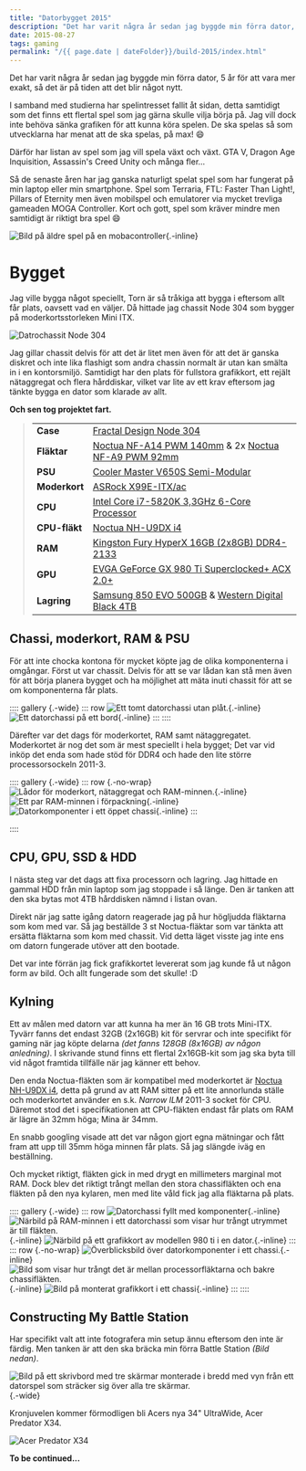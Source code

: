 ```yaml
---
title: "Datorbygget 2015"
description: "Det har varit några år sedan jag byggde min förra dator, 5 år för att vara mer exakt, så det är på tiden att det blir något nytt."
date: 2015-08-27
tags: gaming
permalink: "/{{ page.date | dateFolder}}/build-2015/index.html"
---
```


Det har varit några år sedan jag byggde min förra dator, 5 år för att vara mer exakt, så det är på tiden att det blir något nytt.

I samband med studierna har spelintresset fallit åt sidan, detta samtidigt som det finns ett flertal spel som jag gärna skulle vilja börja på. Jag vill dock inte behöva sänka grafiken för att kunna köra spelen. De ska spelas så som utvecklarna har menat att de ska spelas, på max! 😄

Därför har listan av spel som jag vill spela växt och växt. GTA V, Dragon Age Inquisition, Assassin's Creed Unity och många fler...

Så de senaste åren har jag ganska naturligt spelat spel som har fungerat på min laptop eller min smartphone. Spel som Terraria, FTL: Faster Than Light!, Pillars of Eternity men även mobilspel och emulatorer via mycket trevliga gameaden MOGA Controller. Kort och gott, spel som kräver mindre men samtidigt är riktigt bra spel 😄

![Bild på äldre spel på en mobacontroller](000253_x.jpg){.-inline}

# Bygget

Jag ville bygga något speciellt, Torn är så tråkiga att bygga i eftersom allt får plats, oavsett vad en väljer. Då hittade jag chassit Node 304 som bygger på moderkortsstorleken Mini ITX.

![Datrochassit Node 304](5b368a7e-c40d-474d-966b-bf81091ca4f0-1.jpg)

Jag gillar chassit delvis för att det är litet men även för att det är ganska diskret och inte lika flashigt som andra chassin normalt är utan kan smälta in i en kontorsmiljö. Samtidigt har den plats för fullstora grafikkort, ett rejält nätaggregat och flera hårddiskar, vilket var lite av ett krav eftersom jag tänkte bygga en dator som klarade av allt.

**Och sen tog projektet fart.**

> <table><tbody><tr><td><strong>Case</strong></td><td><a href="http://www.prisjakt.nu/produkt.php?p=1282732">Fractal Design Node 304</a></td></tr><tr><td><strong>Fläktar</strong></td><td><a href="http://www.prisjakt.nu/produkt.php?p=2009308">Noctua NF-A14 PWM 140mm</a> &amp; 2x <a href="http://www.prisjakt.nu/produkt.php?p=2897001">Noctua NF-A9 PWM 92mm</a></td></tr><tr><td><strong>PSU</strong></td><td><a href="http://www.prisjakt.nu/produkt.php?p=2160331">Cooler Master V650S Semi-Modular</a></td></tr><tr><td><strong>Moderkort</strong></td><td><a href="http://www.prisjakt.nu/produkt.php?p=3084217">ASRock X99E-ITX/ac</a></td></tr><tr><td><strong>CPU</strong></td><td><a href="http://www.prisjakt.nu/produkt.php?p=2782208">Intel Core i7-5820K 3,3GHz 6-Core Processor</a></td></tr><tr><td><strong>CPU-fläkt</strong></td><td><a href="http://www.prisjakt.nu/produkt.php?p=2009314">Noctua NH-U9DX i4</a></td></tr><tr><td><strong>RAM</strong></td><td><a href="http://www.prisjakt.nu/produkt.php?p=3054241">Kingston Fury HyperX 16GB (2x8GB) DDR4-2133</a></td></tr><tr><td><strong>GPU</strong></td><td><a href="http://www.prisjakt.nu/produkt.php?p=3169823">EVGA GeForce GX 980 Ti Superclocked+ ACX 2.0+</a></td></tr><tr><td><strong>Lagring</strong></td><td><a href="http://www.prisjakt.nu/produkt.php?p=2880210">Samsung 850 EVO 500GB</a> &amp; <a href="http://www.prisjakt.nu/produkt.php?p=2254629">Western Digital Black 4TB</a></td></tr></tbody></table>

## Chassi, moderkort, RAM & PSU

För att inte chocka kontona för mycket köpte jag de olika komponenterna i omgångar. Först ut var chassit. Delvis för att se var lådan kan stå men även för att börja planera bygget och ha möjlighet att mäta inuti chassit för att se om komponenterna får plats.

:::: gallery {.-wide}
::: row
![Ett tomt datorchassi utan plåt.](tumblr_nqcvevcN7l1qmdrijo8_1280.jpg){.-inline}
![Ett datorchassi på ett bord](tumblr_nqcvevcN7l1qmdrijo10_1280.jpg){.-inline}
:::
::::

Därefter var det dags för moderkortet, RAM samt nätaggregatet. Moderkortet är nog det som är mest speciellt i hela bygget; Det var vid inköp det enda som hade stöd för DDR4 och hade den lite större processorsockeln 2011-3.

:::: gallery {.-wide}
::: row {.-no-wrap}
![Lådor för moderkort, nätaggregat och RAM-minnen.](tumblr_nqcvevcN7l1qmdrijo7_1280.jpg){.-inline}
![Ett par RAM-minnen i förpackning](tumblr_nqcvevcN7l1qmdrijo3_1280.jpg){.-inline}
![Datorkomponenter i ett öppet chassi](tumblr_nqcvevcN7l1qmdrijo4_1280.jpg){.-inline}
:::

::::

## CPU, GPU, SSD & HDD

I nästa steg var det dags att fixa processorn och lagring. Jag hittade en gammal HDD från min laptop som jag stoppade i så länge. Den är tanken att den ska bytas mot 4TB hårddisken nämnd i listan ovan.

Direkt när jag satte igång datorn reagerade jag på hur högljudda fläktarna som kom med var. Så jag beställde 3 st Noctua-fläktar som var tänkta att ersätta fläktarna som kom med chassit. Vid detta läget visste jag inte ens om datorn fungerade utöver att den bootade.

Det var inte förrän jag fick grafikkortet levererat som jag kunde få ut någon form av bild. Och allt fungerade som det skulle! :D

## Kylning

Ett av målen med datorn var att kunna ha mer än 16 GB trots Mini-ITX. Tyvärr fanns det endast 32GB (2x16GB) kit för servrar och inte specifikt för gaming när jag köpte delarna _(det fanns 128GB (8x16GB) av någon anledning)_. I skrivande stund finns ett flertal 2x16GB-kit som jag ska byta till vid något framtida tillfälle när jag känner ett behov.

Den enda Noctua-fläkten som är kompatibel med moderkortet är [Noctua NH-U9DX i4](http://www.prisjakt.nu/produkt.php?p=2009314), detta på grund av att RAM sitter på ett lite annorlunda ställe och moderkortet använder en s.k. _Narrow ILM_ 2011-3 socket för CPU. Däremot stod det i specifikationen att CPU-fläkten endast får plats om RAM är lägre än 32mm höga; Mina är 34mm.

En snabb googling visade att det var någon gjort egna mätningar och fått fram att upp till 35mm höga minnen får plats. Så jag slängde iväg en beställning.

Och mycket riktigt, fläkten gick in med drygt en millimeters marginal mot RAM. Dock blev det riktigt trångt mellan den stora chassifläkten och ena fläkten på den nya kylaren, men med lite våld fick jag alla fläktarna på plats.

:::: gallery {.-wide}
::: row
![Datorchassi fyllt med komponenter](Gustav-Lindqvist_2015-08-27_0088_m.jpg){.-inline}
![Närbild på RAM-minnen i ett datorchassi som visar hur trångt utrymmet är till fläkten.](Gustav-Lindqvist_2015-08-27_0080_m.jpg){.-inline}
![Närbild på ett grafikkort av modellen 980 ti i en dator.](Gustav-Lindqvist_2015-08-27_0087_m.jpg){.-inline}
:::
::: row {.-no-wrap}
![Överblicksbild över datorkomponenter i ett chassi.](Gustav-Lindqvist_2015-08-27_0081_m.jpg){.-inline}
![Bild som visar hur trångt det är mellan processorfläktarna och bakre chassifläkten.](Gustav-Lindqvist_2015-08-27_0082_m.jpg){.-inline}
![Bild på monterat grafikkort i ett chassi](Gustav-Lindqvist_2015-08-27_0086_m.jpg){.-inline}
:::
::::

## Constructing My Battle Station

Har specifikt valt att inte fotografera min setup ännu eftersom den inte är färdig. Men tanken är att den ska bräcka min förra Battle Station _(Bild nedan)_.

![Bild på ett skrivbord med tre skärmar monterade i bredd med vyn från ett datorspel som sträcker sig över alla tre skärmar.](eyefinity-command-center.png){.-wide}

Kronjuvelen kommer förmodligen bli Acers nya 34" UltraWide, Acer Predator X34.

![Acer Predator X34](2205428_0.png)

**To be continued...**
